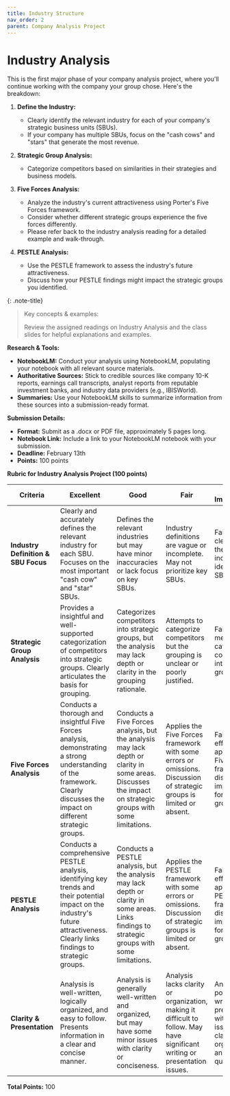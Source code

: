 ```yaml
---
title: Industry Structure
nav_order: 2
parent: Company Analysis Project
---
```


# **Industry Analysis**


This is the first major phase of your company analysis project, where you'll continue working with the company your group chose. Here's the breakdown:

1. **Define the Industry:**
    * Clearly identify the relevant industry for each of your company's strategic business units (SBUs).
    * If your company has multiple SBUs, focus on the "cash cows" and "stars" that generate the most revenue.

2. **Strategic Group Analysis:**
    * Categorize competitors based on similarities in their strategies and business models. 

3. **Five Forces Analysis:**
    * Analyze the industry's current attractiveness using Porter's Five Forces framework.
    * Consider whether different strategic groups experience the five forces differently.
    * Please refer back to the industry analysis reading for a detailed example and walk-through.

4. **PESTLE Analysis:**
    * Use the PESTLE framework to assess the industry's future attractiveness.
    * Discuss how your PESTLE findings might impact the strategic groups you identified.

{: .note-title}
> Key concepts & examples:
>
> Review the assigned readings on Industry Analysis and the class slides for helpful explanations and examples.

**Research & Tools:**

* **NotebookLM:** Conduct your analysis using NotebookLM, populating your notebook with all relevant source materials.
* **Authoritative Sources:**  Stick to credible sources like company 10-K reports, earnings call transcripts, analyst reports from reputable investment banks, and industry data providers (e.g., IBISWorld).
* **Summaries:** Use your NotebookLM skills to summarize information from these sources into a submission-ready format.


**Submission Details:**

* **Format:** Submit as a .docx or PDF file, approximately 5 pages long.
* **Notebook Link:** Include a link to your NotebookLM notebook with your submission.
* **Deadline:** February 13th
* **Points:** 100 points


**Rubric for Industry Analysis Project (100 points)**


| Criteria | Excellent | Good | Fair | Needs Improvement |
|---|---|---|---|---|
| **Industry Definition & SBU Focus** |  Clearly and accurately defines the relevant industry for each SBU.  Focuses on the most important "cash cow" and "star" SBUs.  | Defines the relevant industries but may have minor inaccuracies or lack focus on key SBUs. | Industry definitions are vague or incomplete.  May not prioritize key SBUs.  | Fails to clearly define the relevant industries or identify key SBUs. |
| **Strategic Group Analysis** |  Provides a insightful and well-supported categorization of competitors into strategic groups.  Clearly articulates the basis for grouping. | Categorizes competitors into strategic groups, but the analysis may lack depth or clarity in the grouping rationale. |  Attempts to categorize competitors but the grouping is unclear or poorly justified. | Fails to meaningfully categorize competitors into strategic groups. |
| **Five Forces Analysis** |  Conducts a thorough and insightful Five Forces analysis, demonstrating a strong understanding of the framework.  Clearly discusses the impact on different strategic groups. | Conducts a Five Forces analysis, but the analysis may lack depth or clarity in some areas.  Discusses the impact on strategic groups with some limitations. |  Applies the Five Forces framework with some errors or omissions.  Discussion of strategic groups is limited or absent. |  Fails to effectively apply the Five Forces framework or discuss its implications for strategic groups. |
| **PESTLE Analysis** |  Conducts a comprehensive PESTLE analysis, identifying key trends and their potential impact on the industry's future attractiveness.  Clearly links findings to strategic groups. |  Conducts a PESTLE analysis, but the analysis may lack depth or clarity in some areas.  Links findings to strategic groups with some limitations. |  Applies the PESTLE framework with some errors or omissions.  Discussion of strategic groups is limited or absent.  | Fails to effectively apply the PESTLE framework or discuss its implications for strategic groups. |
| **Clarity & Presentation** |  Analysis is well-written, logically organized, and easy to follow.  Presents information in a clear and concise manner. |  Analysis is generally well-written and organized, but may have some minor issues with clarity or conciseness. |  Analysis lacks clarity or organization, making it difficult to follow.  May have significant writing or presentation issues. |  Analysis is poorly written and presented, with major issues in clarity, organization, and overall quality. |


**Total Points:** 100